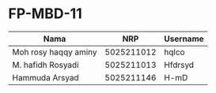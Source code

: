 # FP-MBD-11


| Nama                      | NRP           |Username           |
|---------------------------|---------------|--------------|
|Moh rosy haqqy aminy       |5025211012     |hqlco          |
|M. hafidh Rosyadi          |5025211013     |Hfdrsyd             |
|Hammuda Arsyad             |5025211146     |H-mD         |
